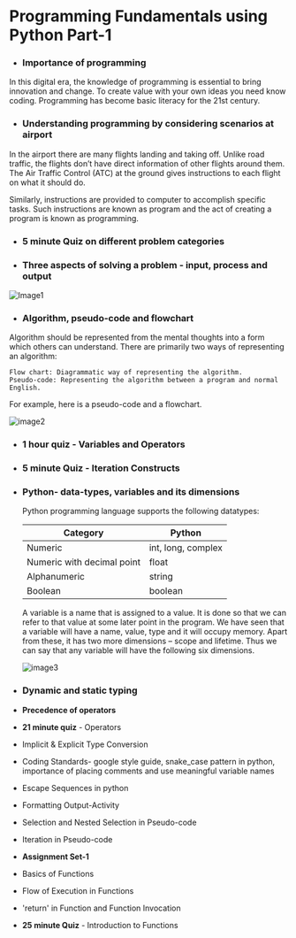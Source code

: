 # Programming Fundamentals using Python Part-1

- ### Importance of programming

In this digital era, the knowledge of programming is essential to bring innovation and change. To create value with your own ideas you need know coding.   Programming has become basic literacy for the 21st century.

- ### Understanding programming by considering scenarios at airport

In the airport there are many flights landing and taking off. Unlike road traffic, the flights don’t have direct information of other flights around them. The Air Traffic Control (ATC) at the ground gives instructions to each flight on what it should do.

Similarly, instructions are provided to computer to accomplish specific tasks. Such instructions are known as program and the act of creating a program is known as programming.

- ### 5 minute Quiz on different problem categories

- ### Three aspects of solving a problem - input, process and output

![Image1](https://infyspringboard.onwingspan.com/common-content-store/Shared/Shared/Public/lex_auth_0126469729654210562410_shared/web-hosted/assets/day1_screen7_1.png)

- ### Algorithm, pseudo-code and flowchart

Algorithm should be represented from the mental thoughts into a form which others can understand. There are primarily two ways of representing an algorithm:

    Flow chart: Diagrammatic way of representing the algorithm.
    Pseudo-code: Representing the algorithm between a program and normal English.

For example, here is a pseudo-code and a flowchart.

![image2](https://infyspringboard.onwingspan.com/common-content-store/Shared/Shared/Public/lex_auth_0126469729654210562410_shared/web-hosted/assets/day1_screen8.png)

- ### 1 hour quiz - Variables and Operators

- ### 5 minute Quiz - Iteration Constructs

- ### Python- data-types, variables and its dimensions


  Python programming language supports the following datatypes:

  | Category | Python |
  |----|----|
  | Numeric | int, long, complex |
  | Numeric with decimal point | float |
  | Alphanumeric | string |
  | Boolean | boolean |

  A variable is a name that is assigned to a value. It is done so that we can refer to that value at some later point in the program. We have seen that a variable will have a name, value, type and it will occupy memory. Apart from these, it has two more dimensions – scope and lifetime. Thus we can say that any variable will have the following six dimensions.

  ![image3](https://infyspringboard.onwingspan.com/common-content-store/Shared/Shared/Public/lex_auth_012731852733128704170_shared/web-hosted/assets/Frame_07.png)
- ### Dynamic and static typing



- **Precedence of operators**
- **21 minute quiz** - Operators
- Implicit & Explicit Type Conversion
- Coding Standards- google style guide, snake_case pattern in python, importance of placing comments and use meaningful variable names
- Escape Sequences in python
- Formatting Output-Activity
- Selection and Nested Selection in Pseudo-code
- Iteration in Pseudo-code
- **Assignment Set-1**
- Basics of Functions
- Flow of Execution in Functions
- 'return' in Function and Function Invocation
- **25 minute Quiz** - Introduction to Functions




